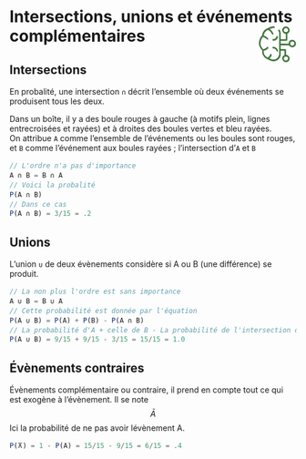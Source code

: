 # **Intersections, unions et événements complémentaires** <a href="../"><img src="https://github.com/MiKL5/BI/blob/master/assets/bi.svg" alt="Data science" align="right" height="64px"></a>
## **Intersections**
En probalité, une intersection `∩` décrit l’ensemble où deux événements se produisent tous les deux.

Dans un boîte, il y a des boule rouges à gauche (à motifs plein, lignes entrecroisées et rayées) et à droites des boules vertes et bleu rayées.  
On attribue `A` comme l’ensemble de l’événements ou les boules sont rouges, et `B` comme l’événement aux boules rayées ; l’intersection d’`A` et `B`
```js
// L'ordre n'a pas d'importance
A ∩ B = B ∩ A
// Voici la probalité
P(A ∩ B)
// Dans ce cas
P(A ∩ B) = 3/15 = .2
```
<!-- L'intersection est l'ensemble qui se trouve en milieu. -->
## **Unions**
L’union `∪` de deux évènements considère si A ou B (une différence) se produit.
```js
// La non plus l'ordre est sans importance
A ∪ B = B ∪ A
// Cette probabilité est donnée par l'équation
P(A ∪ B) = P(A) + P(B) - P(A ∩ B)
// La probabilité d'A + celle de B - La probabilité de l'intersection d'A et B
P(A ∪ B) = 9/15 + 9/15 - 3/15 = 15/15 = 1.0
```
## **Évènements contraires**
Évènements complémentaire ou contraire, il prend en compte tout ce qui est exogène à l’évènement. Il se note 
$$\bar{A}$$
Ici la probabilité de ne pas avoir lévènement A.
```js
P(⊼) = 1 - P(A) = 15/15 - 9/15 = 6/15 = .4
```
<!-- {\displaystyle {\bar {A}}} -->